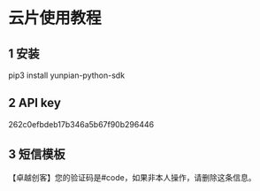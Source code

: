 # 云片使用教程

## 1 安装

pip3 install yunpian-python-sdk

## 2 API key

262c0efbdeb17b346a5b67f90b296446

## 3 短信模板

【卓越创客】您的验证码是#code，如果非本人操作，请删除这条信息。
